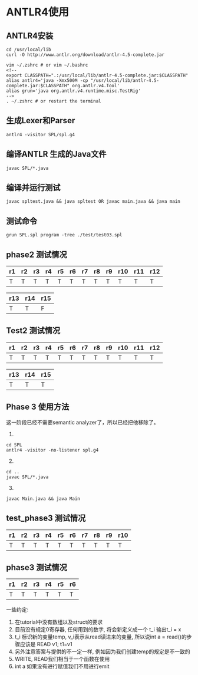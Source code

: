 # ANTLR4使用

## ANTLR4安装

```
cd /usr/local/lib
curl -O http://www.antlr.org/download/antlr-4.5-complete.jar

vim ~/.zshrc # or vim ~/.bashrc
<!-- 
export CLASSPATH=".:/usr/local/lib/antlr-4.5-complete.jar:$CLASSPATH"
alias antlr4='java -Xmx500M -cp "/usr/local/lib/antlr-4.5-complete.jar:$CLASSPATH" org.antlr.v4.Tool'
alias grun='java org.antlr.v4.runtime.misc.TestRig' 
-->
. ~/.zshrc # or restart the terminal
```

## 生成Lexer和Parser

```
antlr4 -visitor SPL/spl.g4 
```

## 编译ANTLR 生成的Java文件

```
javac SPL/*.java
```

## 编译并运行测试

```
javac spltest.java && java spltest OR javac main.java && java main
```
## 测试命令
```
grun SPL.spl program -tree ./test/test03.spl
```

## phase2 测试情况


| r1  | r2  | r3  | r4  | r5 | r6 | r7 | r8  | r9 | r10 | r11 | r12 |
|-----|-----|-----|-----|----|----|----|-----|----|-----|-----|-----|
| T   | T   | T   | T   | T  | T  | T  | T   | T  | T   | T   | T   |

| r13  | r14 | r15  |
|------|-----|------|
| T    | T   | F    | 


## Test2 测试情况

| r1  | r2  | r3  | r4  | r5 | r6 | r7 | r8  | r9 | r10 | r11 | r12 |
|-----|-----|-----|-----|----|----|----|-----|----|-----|-----|-----|
| T   | T   | T   | T   | T  | T  | T  | T   | T  | T   | T   | T   |

| r13  | r14 | r15  |
|------|-----|------|
| T    | T   | T    | 


## Phase 3 使用方法
这一阶段已经不需要semantic analyzer了，所以已经把他移除了。

1. 
```
cd SPL
antlr4 -visitor -no-listener spl.g4
```

2. 
```
cd ..
javac SPL/*.java
```

3.
```
javac Main.java && java Main
```


## test_phase3 测试情况

| r1  | r2  | r3  | r4  | r5 | r6 | r7 | r8  | r9 | r10 |
|-----|-----|-----|-----|----|----|----|-----|----|-----|
| T   | T   | T   | T   | T  | T  | T  | T   | T  | T   |

## phase3 测试情况

| r1  | r2  | r3  | r4  | r5 | r6 |
|-----|-----|-----|-----|----|----|
| T   | T   | T   | T   | T  | T  |

一些约定: 
1. 在tutorial中没有数组以及struct的要求
2. 目前没有规定0寄存器, 任何用到的数字, 将会新定义成一个 t_i 输出t_i = x
3. t_i 标识新的变量temp, v_i表示从read读进来的变量, 所以说int a = read()的步骤应该是 READ v1; t1=v1
4. 另外注意答案与提供的不一定一样, 例如因为我们创建temp的规定是不一致的
5. WRITE, READ我们相当于一个函数在使用
6. int a 如果没有进行赋值我们不用进行emit
